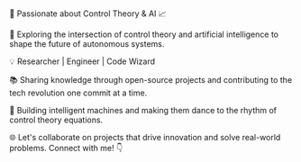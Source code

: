 🤖 Passionate about Control Theory & AI 📈

🚀 Exploring the intersection of control theory and artificial intelligence to shape the future of autonomous systems.

💡 Researcher | Engineer | Code Wizard

📚 Sharing knowledge through open-source projects and contributing to the tech revolution one commit at a time.

🔧 Building intelligent machines and making them dance to the rhythm of control theory equations.

🌐 Let's collaborate on projects that drive innovation and solve real-world problems. Connect with me! 👇

<!--
**ryowidi/ryowidi** is a ✨ _special_ ✨ repository because its `README.md` (this file) appears on your GitHub profile.

Here are some ideas to get you started:

- 🔭 I’m currently working on ...
- 🌱 I’m currently learning ...
- 👯 I’m looking to collaborate on ...
- 🤔 I’m looking for help with ...
- 💬 Ask me about ...
- 📫 How to reach me: ...
- 😄 Pronouns: ...
- ⚡ Fun fact: ...
-->
